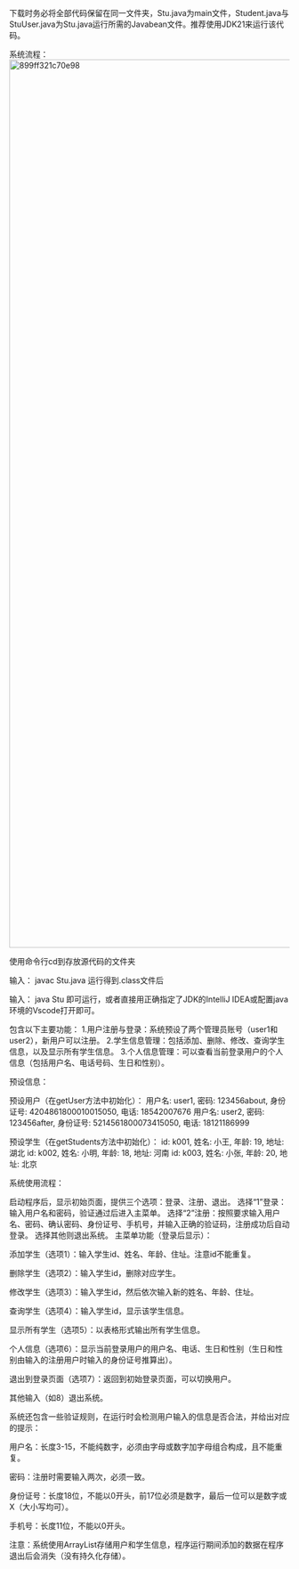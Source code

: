 下载时务必将全部代码保留在同一文件夹，Stu.java为main文件，Student.java与StuUser.java为Stu.java运行所需的Javabean文件。推荐使用JDK21来运行该代码。

系统流程：
<img width="1310" height="1596" alt="899ff321c70e98" src="https://github.com/user-attachments/assets/33420386-eb19-40ea-8fd5-5a9f8554a3c6" />



使用命令行cd到存放源代码的文件夹

输入：
javac Stu.java
运行得到.class文件后

输入：
java Stu
即可运行，或者直接用正确指定了JDK的IntelliJ IDEA或配置java环境的Vscode打开即可。

包含以下主要功能：
1.用户注册与登录：系统预设了两个管理员账号（user1和user2），新用户可以注册。
2.学生信息管理：包括添加、删除、修改、查询学生信息，以及显示所有学生信息。
3.个人信息管理：可以查看当前登录用户的个人信息（包括用户名、电话号码、生日和性别）。

预设信息：

预设用户（在getUser方法中初始化）：
用户名: user1, 密码: 123456about, 身份证号: 4204861800010015050, 电话: 18542007676
用户名: user2, 密码: 123456after, 身份证号: 5214561800073415050, 电话: 18121186999

预设学生（在getStudents方法中初始化）：
id: k001, 姓名: 小王, 年龄: 19, 地址: 湖北
id: k002, 姓名: 小明, 年龄: 18, 地址: 河南
id: k003, 姓名: 小张, 年龄: 20, 地址: 北京

系统使用流程：

启动程序后，显示初始页面，提供三个选项：登录、注册、退出。
选择“1”登录：输入用户名和密码，验证通过后进入主菜单。
选择“2”注册：按照要求输入用户名、密码、确认密码、身份证号、手机号，并输入正确的验证码，注册成功后自动登录。
选择其他则退出系统。
主菜单功能（登录后显示）：

添加学生（选项1）：输入学生id、姓名、年龄、住址。注意id不能重复。

删除学生（选项2）：输入学生id，删除对应学生。

修改学生（选项3）：输入学生id，然后依次输入新的姓名、年龄、住址。

查询学生（选项4）：输入学生id，显示该学生信息。

显示所有学生（选项5）：以表格形式输出所有学生信息。

个人信息（选项6）：显示当前登录用户的用户名、电话、生日和性别（生日和性别由输入的注册用户时输入的身份证号推算出）。

退出到登录页面（选项7）：返回到初始登录页面，可以切换用户。

其他输入（如8）退出系统。

系统还包含一些验证规则，在运行时会检测用户输入的信息是否合法，并给出对应的提示：

用户名：长度3-15，不能纯数字，必须由字母或数字加字母组合构成，且不能重复。

密码：注册时需要输入两次，必须一致。

身份证号：长度18位，不能以0开头，前17位必须是数字，最后一位可以是数字或X（大小写均可）。

手机号：长度11位，不能以0开头。

注意：系统使用ArrayList存储用户和学生信息，程序运行期间添加的数据在程序退出后会消失（没有持久化存储）。
